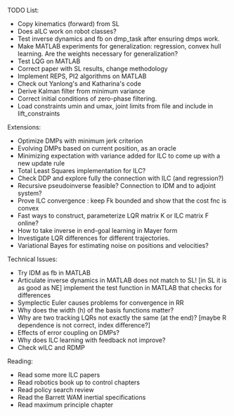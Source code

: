 TODO List:

- Copy kinematics (forward) from SL
- Does aILC work on robot classes?
- Test inverse dynamics and fb on dmp_task after ensuring dmps work.
- Make MATLAB experiments for generalization: regression, convex hull learning. 
  Are the weights necessary for generalization? 
- Test LQG on MATLAB 
- Correct paper with SL results, change methodology
- Implement REPS, PI2 algorithms on MATLAB
- Check out Yanlong's and Katharina's code
- Derive Kalman filter from minimum variance
- Correct initial conditions of zero-phase filtering.
- Load constraints umin and umax, joint limits from file and include in lift_constraints

Extensions:

- Optimize DMPs with minimum jerk criterion
- Evolving DMPs based on current position, as an oracle 
- Minimizing expectation with variance added for ILC to come up with a new update rule
- Total Least Squares implementation for ILC?
- Check DDP and explore fully the connection with ILC (and regression?)
- Recursive pseudoinverse feasible? Connection to IDM and to adjoint system?
- Prove ILC convergence : keep Fk bounded and show that the cost fnc is convex
- Fast ways to construct, parameterize LQR matrix K or ILC matrix F online?
- How to take inverse in end-goal learning in Mayer form
- Investigate LQR differences for different trajectories.
- Variational Bayes for estimating noise on positions and velocities?

Technical Issues:
- Try IDM as fb in MATLAB
- Articulate inverse dynamics in MATLAB does not match to SL! [in SL it is as good as NE]
implement the test function in MATLAB that checks for differences
- Symplectic Euler causes problems for convergence in RR
- Why does the width (h) of the basis functions matter?
- Why are two tracking LQRs not exactly the same (at the end)? 
  [maybe R dependence is not correct, index difference?]
- Effects of error coupling on DMPs?
- Why does ILC learning with feedback not improve?
- Check wILC and RDMP

Reading:
- Read some more ILC papers
- Read robotics book up to control chapters
- Read policy search review
- Read the Barrett WAM inertial specifications
- Read maximum principle chapter
